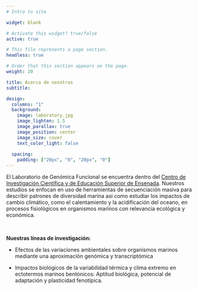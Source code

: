 ```yaml
---
# Intro to site

widget: blank

# Activate this widget? true/false
active: true

# This file represents a page section.
headless: true

# Order that this section appears on the page.
weight: 20

title: Acerca de nosotros
subtitle:

design:
  columns: "1"
  background:
    image: laboratory.jpg
    image_lighten: 1.5
    image_parallax: true
    image_position: center
    image_size: cover
    text_color_light: false
    
  spacing:
    padding: ["20px", "0", "20px", "0"]
---
```


El Laboratorio de Genómica Funcional se encuentra dentro del [Centro de Investigación Científica y de Educación Superior de Ensenada](https://www.cicese.edu.mx/). Nuestros estudios se enfocan en uso de herramientas de secuenciación masiva para describir patrones de diversidad marina asi como estudiar los impactos de cambio climático, como el calentamiento y la acidificación del oceano, en procesos fisiológicos en organismos marinos con relevancia ecológica y económica.

<br>

**Nuestras líneas de investigación:**

  * Efectos de las variaciones ambientales sobre organismos marinos mediante una aproximación genómica y transcriptómica
  

  * Impactos biológicos de la variabilidad térmica y clima extremo en ectotermos marinos bentónicos: Aptitud biológica, potencial de adaptación y plasticidad fenotípica.


